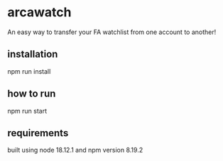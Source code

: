 # arcawatch

An easy way to transfer your FA watchlist from one account to another!

## installation

npm run install

## how to run

npm run start

## requirements

built using node 18.12.1 and npm version 8.19.2
